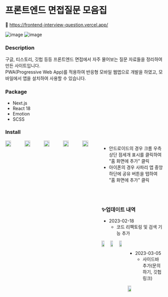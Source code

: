 # 프론트엔드 면접질문 모음집 
🔗 https://frontend-interview-question.vercel.app/

![image](https://user-images.githubusercontent.com/115917964/208709921-5584dc02-ad38-4126-8eca-08d0f003fa01.png)
![image](https://user-images.githubusercontent.com/115917964/208709999-27d6851f-a8a4-42ca-90c9-ec08eba65824.png)

### Description
구글, 티스토리, 깃헙 등등 프론트엔드 면접에서 자주 물어보는 질문 자료들을 정리하여 만든 사이트입니다.  
PWA(Progressive Web App)를 적용하여 반응형 모바일 웹앱으로 개발을 하였고, 모바일에서 앱을 설치하여 사용할 수 있습니다.

### Package
- Next.js 
- React 18
- Emotion
- SCSS

### Install
<div style="display:flex">
  <img src="https://user-images.githubusercontent.com/115917964/208707034-d3dee6cd-60b5-4679-b99b-ed91a1fa41ce.jpg" width=30% height=30%/>
  <img src="https://user-images.githubusercontent.com/115917964/208707036-3ccd424d-c003-4203-8af9-85dd3f5d7d50.jpg" width=30% height=30%/>
  <img src="https://user-images.githubusercontent.com/115917964/208707038-443032d3-3bcf-4f8f-81da-7b8d469fb6da.jpg" width=30% height=30%/>
  <img src="https://user-images.githubusercontent.com/115917964/208707040-1cad6347-7c8d-409c-a900-565382a8188a.jpg" width=30% height=30%/>
  <img src="https://user-images.githubusercontent.com/115917964/208707028-d6b06007-a160-4db2-af06-82954c6d9eb5.jpg" width=30% height=30%/>
<div>

- 안드로이드의 경우 크롬 우측 상단 점세개 표시를 클릭하여 "홈 화면에 추가" 클릭  
- 아이폰의 경우 사파리 앱 중앙 하단에 공유 버튼을 탭하여 "홈 화면에 추가" 클릭  

<br/>
<br/>

### ✨업데이트 내역

- 2023-02-18
  - 코드 리팩토링 및 검색 기능 추가
<div style="display:flex">
  <img src="https://user-images.githubusercontent.com/115917964/219864233-488e366f-8d29-4662-9904-31657b93c2fa.png" width=30% height=30%/>
  <img src="https://user-images.githubusercontent.com/115917964/219864250-0455fe1d-a265-48da-b43d-c47d90d2082c.png" width=30% height=30%/>
  <img src="https://user-images.githubusercontent.com/115917964/219864266-ede1e225-fcba-4631-a6d4-1253cb78bef3.png" width=30% height=30%/>
<div>
<br/>

- 2023-03-05
  - 사이드바 추가(문의하기, 깃헙링크)
<div style="display:flex">
  <img src="https://user-images.githubusercontent.com/115917964/222925060-139de342-f045-4cbc-aa8e-5ae08b39d011.png" width=30% height=30%/>
<div>

  

  
